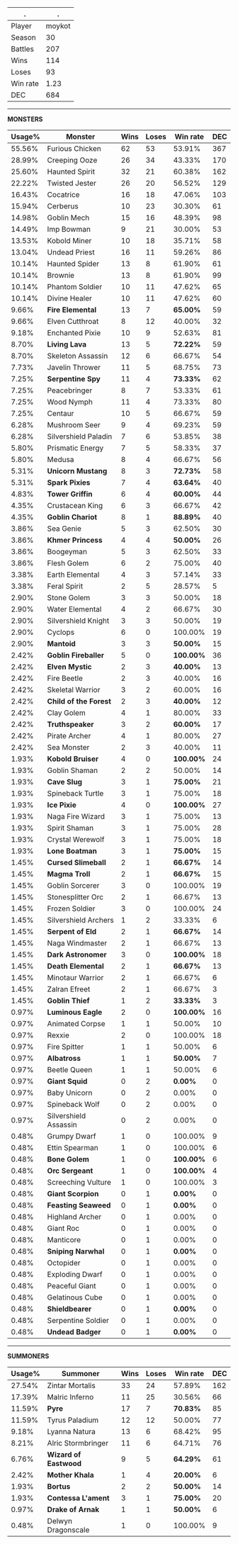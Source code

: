 .|.
|-|-
Player|moykot
Season|30
Battles|207
Wins|114
Loses|93
Win rate|1.23
DEC|684

---
**MONSTERS**

Usage%|Monster|Wins|Loses|Win rate|DEC|
-|-|-|-|-|-|
55.56%|Furious Chicken|62|53|53.91%|367|
28.99%|Creeping Ooze|26|34|43.33%|170|
25.60%|Haunted Spirit|32|21|60.38%|162|
22.22%|Twisted Jester|26|20|56.52%|129|
16.43%|Cocatrice|16|18|47.06%|103|
15.94%|Cerberus|10|23|30.30%|61|
14.98%|Goblin Mech|15|16|48.39%|98|
14.49%|Imp Bowman|9|21|30.00%|53|
13.53%|Kobold Miner|10|18|35.71%|58|
13.04%|Undead Priest|16|11|59.26%|86|
10.14%|Haunted Spider|13|8|61.90%|61|
10.14%|Brownie|13|8|61.90%|99|
10.14%|Phantom Soldier|10|11|47.62%|65|
10.14%|Divine Healer|10|11|47.62%|60|
9.66%|**Fire Elemental**|13|7|**65.00%**|59|
9.66%|Elven Cutthroat|8|12|40.00%|32|
9.18%|Enchanted Pixie|10|9|52.63%|81|
8.70%|**Living Lava**|13|5|**72.22%**|59|
8.70%|Skeleton Assassin|12|6|66.67%|54|
7.73%|Javelin Thrower|11|5|68.75%|73|
7.25%|**Serpentine Spy**|11|4|**73.33%**|62|
7.25%|Peacebringer|8|7|53.33%|61|
7.25%|Wood Nymph|11|4|73.33%|80|
7.25%|Centaur|10|5|66.67%|59|
6.28%|Mushroom Seer|9|4|69.23%|59|
6.28%|Silvershield Paladin|7|6|53.85%|38|
5.80%|Prismatic Energy|7|5|58.33%|37|
5.80%|Medusa|8|4|66.67%|56|
5.31%|**Unicorn Mustang**|8|3|**72.73%**|58|
5.31%|**Spark Pixies**|7|4|**63.64%**|40|
4.83%|**Tower Griffin**|6|4|**60.00%**|44|
4.35%|Crustacean King|6|3|66.67%|42|
4.35%|**Goblin Chariot**|8|1|**88.89%**|40|
3.86%|Sea Genie|5|3|62.50%|30|
3.86%|**Khmer Princess**|4|4|**50.00%**|26|
3.86%|Boogeyman|5|3|62.50%|33|
3.86%|Flesh Golem|6|2|75.00%|40|
3.38%|Earth Elemental|4|3|57.14%|33|
3.38%|Feral Spirit|2|5|28.57%|5|
2.90%|Stone Golem|3|3|50.00%|18|
2.90%|Water Elemental|4|2|66.67%|30|
2.90%|Silvershield Knight|3|3|50.00%|19|
2.90%|Cyclops|6|0|100.00%|19|
2.90%|**Mantoid**|3|3|**50.00%**|15|
2.42%|**Goblin Fireballer**|5|0|**100.00%**|36|
2.42%|**Elven Mystic**|2|3|**40.00%**|13|
2.42%|Fire Beetle|2|3|40.00%|16|
2.42%|Skeletal Warrior|3|2|60.00%|16|
2.42%|**Child of the Forest**|2|3|**40.00%**|12|
2.42%|Clay Golem|4|1|80.00%|33|
2.42%|**Truthspeaker**|3|2|**60.00%**|17|
2.42%|Pirate Archer|4|1|80.00%|27|
2.42%|Sea Monster|2|3|40.00%|11|
1.93%|**Kobold Bruiser**|4|0|**100.00%**|24|
1.93%|Goblin Shaman|2|2|50.00%|14|
1.93%|**Cave Slug**|3|1|**75.00%**|21|
1.93%|Spineback Turtle|3|1|75.00%|18|
1.93%|**Ice Pixie**|4|0|**100.00%**|27|
1.93%|Naga Fire Wizard|3|1|75.00%|13|
1.93%|Spirit Shaman|3|1|75.00%|28|
1.93%|Crystal Werewolf|3|1|75.00%|18|
1.93%|**Lone Boatman**|3|1|**75.00%**|15|
1.45%|**Cursed Slimeball**|2|1|**66.67%**|14|
1.45%|**Magma Troll**|2|1|**66.67%**|15|
1.45%|Goblin Sorcerer|3|0|100.00%|19|
1.45%|Stonesplitter Orc|2|1|66.67%|13|
1.45%|Frozen Soldier|3|0|100.00%|24|
1.45%|Silvershield Archers|1|2|33.33%|6|
1.45%|**Serpent of Eld**|2|1|**66.67%**|14|
1.45%|Naga Windmaster|2|1|66.67%|13|
1.45%|**Dark Astronomer**|3|0|**100.00%**|18|
1.45%|**Death Elemental**|2|1|**66.67%**|13|
1.45%|Minotaur Warrior|2|1|66.67%|6|
1.45%|Zalran Efreet|2|1|66.67%|3|
1.45%|**Goblin Thief**|1|2|**33.33%**|3|
0.97%|**Luminous Eagle**|2|0|**100.00%**|16|
0.97%|Animated Corpse|1|1|50.00%|10|
0.97%|Rexxie|2|0|100.00%|18|
0.97%|Fire Spitter|1|1|50.00%|6|
0.97%|**Albatross**|1|1|**50.00%**|7|
0.97%|Beetle Queen|1|1|50.00%|6|
0.97%|**Giant Squid**|0|2|**0.00%**|0|
0.97%|Baby Unicorn|0|2|0.00%|0|
0.97%|Spineback Wolf|0|2|0.00%|0|
0.97%|Silvershield Assassin|0|2|0.00%|0|
0.48%|Grumpy Dwarf|1|0|100.00%|9|
0.48%|Ettin Spearman|1|0|100.00%|6|
0.48%|**Bone Golem**|1|0|**100.00%**|6|
0.48%|**Orc Sergeant**|1|0|**100.00%**|4|
0.48%|Screeching Vulture|1|0|100.00%|3|
0.48%|**Giant Scorpion**|0|1|**0.00%**|0|
0.48%|**Feasting Seaweed**|0|1|**0.00%**|0|
0.48%|Highland Archer|0|1|0.00%|0|
0.48%|Giant Roc|0|1|0.00%|0|
0.48%|Manticore|0|1|0.00%|0|
0.48%|**Sniping Narwhal**|0|1|**0.00%**|0|
0.48%|Octopider|0|1|0.00%|0|
0.48%|Exploding Dwarf|0|1|0.00%|0|
0.48%|Peaceful Giant|0|1|0.00%|0|
0.48%|Gelatinous Cube|0|1|0.00%|0|
0.48%|**Shieldbearer**|0|1|**0.00%**|0|
0.48%|Serpentine Soldier|0|1|0.00%|0|
0.48%|**Undead Badger**|0|1|**0.00%**|0|

---
**SUMMONERS**

Usage%|Summoner|Wins|Loses|Win rate|DEC|
-|-|-|-|-|-|
27.54%|Zintar Mortalis|33|24|57.89%|162|
17.39%|Malric Inferno|11|25|30.56%|66|
11.59%|**Pyre**|17|7|**70.83%**|85|
11.59%|Tyrus Paladium|12|12|50.00%|77|
9.18%|Lyanna Natura|13|6|68.42%|95|
8.21%|Alric Stormbringer|11|6|64.71%|76|
6.76%|**Wizard of Eastwood**|9|5|**64.29%**|61|
2.42%|**Mother Khala**|1|4|**20.00%**|6|
1.93%|**Bortus**|2|2|**50.00%**|14|
1.93%|**Contessa L'ament**|3|1|**75.00%**|20|
0.97%|**Drake of Arnak**|1|1|**50.00%**|6|
0.48%|Delwyn Dragonscale|1|0|100.00%|9|
